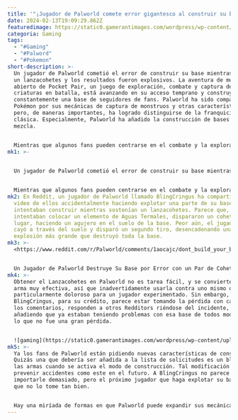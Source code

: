 ```yaml
---
title: '"¡Jugador de Palworld comete error gigantesco al construir su base! 😱"'
date: 2024-02-13T19:09:29.862Z
featuredimage: https://static0.gamerantimages.com/wordpress/wp-content/uploads/2024/02/palworld-tree.jpg?q=50&fit=contain&w=1140&h=&dpr=1.5
categoria: Gaming
tags:
  - "#Gaming"
  - "#Palword"
  - "#Pokemon"
short-description: >-
  Un jugador de Palworld cometió el error de construir su base mientras sostenía
  un lanzacohetes y los resultados fueron explosivos. La aventura de mundo
  abierto de Pocket Pair, un juego de exploración, combate y captura de
  criaturas en batalla, está avanzando en su acceso temprano y construyendo
  constantemente una base de seguidores de fans. Palworld ha sido comparado con
  Pokémon por sus mecánicas de captura de monstruos y otras características,
  pero, de maneras importantes, ha logrado distinguirse de la franquicia
  clásica. Especialmente, Palworld ha añadido la construcción de bases a la
  mezcla.


  Mientras que algunos fans pueden centrarse en el combate y la exploración, otros se han dedicado al diseño y construcción de increíbles bases. Recientemente, por ejemplo, un jugador de Palworld recreó el Burj Khalifa en el juego, mi
mk1: >-
  

  Un jugador de Palworld cometió el error de construir su base mientras sostenía un lanzacohetes y los resultados fueron explosivos. La aventura de mundo abierto de Pocket Pair, un juego de exploración, combate y captura de criaturas en batalla, está avanzando en su acceso temprano y construyendo constantemente una base de seguidores de fans. Palworld ha sido comparado con Pokémon por sus mecánicas de captura de monstruos y otras características, pero, de maneras importantes, ha logrado distinguirse de la franquicia clásica. Especialmente, Palworld ha añadido la construcción de bases a la mezcla.


  Mientras que algunos fans pueden centrarse en el combate y la exploración, otros se han dedicado al diseño y construcción de increíbles bases. Recientemente, por ejemplo, un jugador de Palworld recreó el Burj Khalifa en el juego, mientras que otros se han dedicado a construir bases inspiradas en entornos de fantasía o en sus series de televisión o películas favoritas. En el corto tiempo que Palworld ha estado disponible, realmente ha habido algunos logros notables e historias de éxito. Por supuesto, algunos jugadores también han sufrido contratiempos en el camino.
mk2: En Reddit, un jugador de Palworld llamado BlingCringus ha compartido un
  video de ellos accidentalmente haciendo explotar una parte de su base mientras
  intentaban construir mientras sostenían un lanzacohetes. Parece que, mientras
  intentaban colocar un elemento de Aguas Termales, dispararon un cohete en su
  lugar, haciendo un agujero en el suelo de la base. Peor aún, el jugador luego
  cayó a través del suelo y disparó un segundo tiro, desencadenando una
  explosión más grande que destruyó toda la base.
mk3: >-
  <https://www.reddit.com/r/Palworld/comments/1aocajc/dont_build_your_base_holding_a_rocket_launcher/?embed_host_url=https://gamerant.com/palworld-building-base-rocket-launcher-mistake/>


  Un Jugador de Palworld Destruye Su Base por Error con un Par de Cohetes
mk4: >-
  Obtener el Lanzacohetes en Palworld no es tarea fácil, y se convierte en un
  arma muy efectiva, así que inadvertidamente usarla contra uno mismo debe ser
  particularmente doloroso para un jugador experimentado. Sin embargo,
  BlingCringus, para su crédito, parece estar tomando la pérdida con calma. En
  los comentarios, responden a otros Redditors riéndose del incidente, incluso
  añadiendo que ya estaban teniendo problemas con esa base de todos modos, por
  lo que no fue una gran pérdida.


  ![gaming](https://static0.gamerantimages.com/wordpress/wp-content/uploads/2024/02/palworld-waterfall-base-2.jpg?q=50&fit=crop&w=1500&dpr=1.5 "gaming")
mk5: >-
  Ya los fans de Palworld están pidiendo nuevas características de construcción.
  Quizás una que debería ser añadida a la lista de solicitudes es un bloqueo en
  las armas cuando se activa el modo de construcción. Tal modificación podría
  prevenir accidentes como este en el futuro. A BlingCringus no parece
  importarle demasiado, pero el próximo jugador que haga explotar su base puede
  que no lo tome tan bien.


  Hay una miríada de formas en que Palworld puede expandir sus mecánicas de construcción de bases a través de su acceso temprano, y los fans esperan ansiosamente ver qué se les ocurre a Pocket Pair. Mientras tanto, muchos jugadores seguirán construyendo cosas asombrosas y algunos las volarán ocasionalmente por error.
---
```

